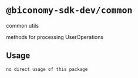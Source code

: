 # `@biconomy-sdk-dev/common`

common utils

methods for processing UserOperations

## Usage

```
no direct usage of this package
```
